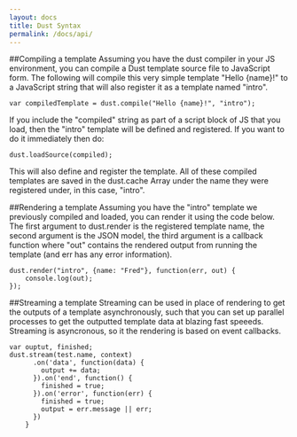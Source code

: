 ```yaml
---
layout: docs
title: Dust Syntax
permalink: /docs/api/
---
```


##Compiling a template
Assuming you have the dust compiler in your JS environment, you can compile a Dust template source file to JavaScript form. The following will compile this very simple template "Hello {name}!" to a JavaScript string that will also register it as a template named "intro".

```
var compiledTemplate = dust.compile("Hello {name}!", "intro");
```

If you include the "compiled" string as part of a script block of JS that you load, then the "intro" template will be defined and registered. If you want to do it immediately then do:

```
dust.loadSource(compiled);
```

This will also define and register the template.  All of these compiled templates are saved in the dust.cache Array under the name they were registered under, in this case, "intro".

##Rendering a template
Assuming you have the "intro" template we previously compiled and loaded, you can render it using the code below. The first argument to dust.render is the registered template name, the second argument is the JSON model, the third argument is a callback function where "out" contains the rendered output from running the template (and err has any error information).

```
dust.render("intro", {name: "Fred"}, function(err, out) {
    console.log(out);
});
```

##Streaming a template
Streaming can be used in place of rendering to get the outputs of a template asynchronously, such that you can set up parallel processes to get the outputted template data at blazing fast speeeds.  Streaming is asyncronous, so it the rendering is based on event callbacks.

```
var ouptut, finished;
dust.stream(test.name, context)
      .on('data', function(data) {
        output += data;
      }).on('end', function() {
        finished = true;
      }).on('error', function(err) {
        finished = true;
        output = err.message || err;
      })
    }
```